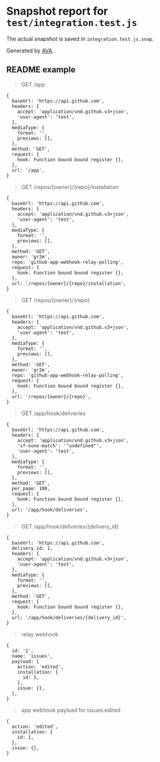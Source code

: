# Snapshot report for `test/integration.test.js`

The actual snapshot is saved in `integration.test.js.snap`.

Generated by [AVA](https://avajs.dev).

## README example

> GET /app

    {
      baseUrl: 'https://api.github.com',
      headers: {
        accept: 'application/vnd.github.v3+json',
        'user-agent': 'test',
      },
      mediaType: {
        format: '',
        previews: [],
      },
      method: 'GET',
      request: {
        hook: Function bound bound register {},
      },
      url: '/app',
    }

> GET /repos/{owner}/{repo}/installation

    {
      baseUrl: 'https://api.github.com',
      headers: {
        accept: 'application/vnd.github.v3+json',
        'user-agent': 'test',
      },
      mediaType: {
        format: '',
        previews: [],
      },
      method: 'GET',
      owner: 'gr2m',
      repo: 'github-app-webhook-relay-polling',
      request: {
        hook: Function bound bound register {},
      },
      url: '/repos/{owner}/{repo}/installation',
    }

> GET /repos/{owner}/{repo}

    {
      baseUrl: 'https://api.github.com',
      headers: {
        accept: 'application/vnd.github.v3+json',
        'user-agent': 'test',
      },
      mediaType: {
        format: '',
        previews: [],
      },
      method: 'GET',
      owner: 'gr2m',
      repo: 'github-app-webhook-relay-polling',
      request: {
        hook: Function bound bound register {},
      },
      url: '/repos/{owner}/{repo}',
    }

> GET /app/hook/deliveries

    {
      baseUrl: 'https://api.github.com',
      headers: {
        accept: 'application/vnd.github.v3+json',
        'if-none-match': '"undefined"',
        'user-agent': 'test',
      },
      mediaType: {
        format: '',
        previews: [],
      },
      method: 'GET',
      per_page: 100,
      request: {
        hook: Function bound bound register {},
      },
      url: '/app/hook/deliveries',
    }

> GET /app/hook/deliveries/{delivery_id}

    {
      baseUrl: 'https://api.github.com',
      delivery_id: 1,
      headers: {
        accept: 'application/vnd.github.v3+json',
        'user-agent': 'test',
      },
      mediaType: {
        format: '',
        previews: [],
      },
      method: 'GET',
      request: {
        hook: Function bound bound register {},
      },
      url: '/app/hook/deliveries/{delivery_id}',
    }

> relay webhook

    {
      id: '1',
      name: 'issues',
      payload: {
        action: 'edited',
        installation: {
          id: 1,
        },
        issue: {},
      },
    }

> app webhook payload for issues.edited

    {
      action: 'edited',
      installation: {
        id: 1,
      },
      issue: {},
    }
